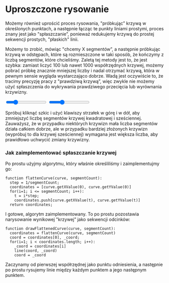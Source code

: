 # Uproszczone rysowanie

Możemy również uprościć proces rysowania, "próbkując” krzywą w określonych punktach, a następnie łącząc te punkty liniami prostymi, proces znany jest jako "spłaszczanie”, ponieważ redukujemy krzywą do prostej sekwencji prostych, "płaskich" linii.

Możemy to zrobić, mówiąc "chcemy X segmentów”, a następnie próbkując krzywą w odstępach, które są rozmieszczone w taki sposób, że kończymy z liczbą segmentów, które chcieliśmy. Zaletą tej metody jest to, że jest szybka: zamiast liczyć 100 lub nawet 1000 współrzędnych krzywej, możemy pobrać próbkę znacznie mniejszej liczby i nadal otrzymać krzywą, która w pewnym sensie wygląda wystarczająco dobrze. Wadą jest oczywiście to, że tracimy precyzję pracy z "prawdziwą krzywą”, więc zwykle nie możemy użyć spłaszczenia do wykrywania prawdziwego przecięcia lub wyrównania krzywizny.

<div class="figure">
<graphics-element title="Spłaszczanie krzywej kwadratowej" src="./flatten.js" data-type="quadratic">
  <input type="range" min="1" max="16" step="1" value="4" class="slide-control">
</graphics-element>
<graphics-element title="Spłaszczanie krzywej sześciennej" src="./flatten.js" data-type="cubic">
  <input type="range" min="1" max="24" step="1" value="8" class="slide-control">
</graphics-element>
</div>

Spróbuj kliknąć szkic i użyć klawiszy strzałek w górę i w dół, aby zmniejszyć liczbę segmentów krzywej kwadratowej i sześciennej. Zauważysz, że w przypadku niektórych krzywizn mała liczba segmentów działa całkiem dobrze, ale w przypadku bardziej złożonych krzywizn (wypróbuj to dla krzywej sześciennej) wymagana jest większa liczba, aby prawidłowo uchwycić zmiany krzywizny.

<div class="howtocode">

### Jak zaimplementować spłaszczanie krzywej

Po prostu użyjmy algorytmu, który właśnie określiliśmy i zaimplementujmy go:

```
function flattenCurve(curve, segmentCount):
  step = 1/segmentCount;
  coordinates = [curve.getXValue(0), curve.getYValue(0)]
  for(i=1; i <= segmentCount; i++):
    t = i*step;
    coordinates.push[curve.getXValue(t), curve.getYValue(t)]
  return coordinates;
```

I gotowe, algorytm zaimplementowany. To po prostu pozostawia narysowanie wynikowej "krzywej” jako sekwencji odcinków:

```
function drawFlattenedCurve(curve, segmentCount):
  coordinates = flattenCurve(curve, segmentCount)
  coord = coordinates[0], _coord;
  for(i=1; i < coordinates.length; i++):
    _coord = coordinates[i]
    line(coord, _coord)
    coord = _coord
```

Zaczynamy od pierwszej współrzędnej jako punktu odniesienia, a następnie po prostu rysujemy linie między każdym punktem a jego następnym punktem.

</div>
